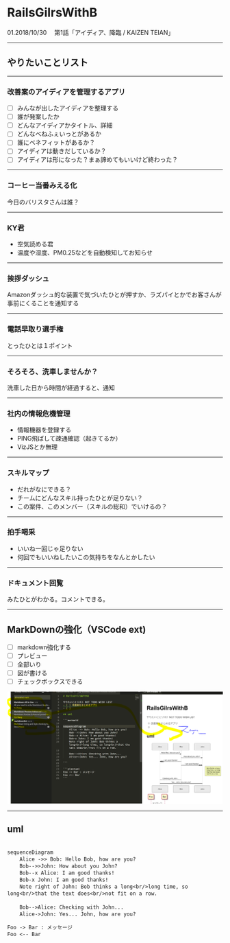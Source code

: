 # RailsGilrsWithB

01.2018/10/30
　第1話「アイディア、降臨 / KAIZEN TEIAN」

---

## やりたいことリスト

---

### 改善案のアイディアを管理するアプリ

- [ ] みんなが出したアイディアを整理する
- [ ]  誰が発案したか
- [ ] どんなアイディアかタイトル、詳細
- [ ] どんなべねふぇいっとがあるか
- [ ] 誰にベネフィットがあるか？
- [ ] アイディアは動きだしているか？
- [ ] アイディアは形になった？まぁ諦めてもいいけど終わった？

---

### コーヒー当番みえる化

今日のバリスタさんは誰？

---

### KY君

- 空気読める君
- 温度や湿度、PM0.25などを自動検知してお知らせ

---

### 挨拶ダッシュ

Amazonダッシュ的な装置で気づいたひとが押すか、ラズパイとかでお客さんが事前にくることを通知する

---

### 電話早取り選手権

とったひとは１ポイント

---

### そろそろ、洗車しませんか？

洗車した日から時間が経過すると、通知

---

### 社内の情報危機管理

- 情報機器を登録する
- PING飛ばして疎通確認（起きてるか）
- VizJSとか無理
  
---

### スキルマップ

- だれがなにできる？
- チームにどんなスキル持ったひとが足りない？
- この案件、このメンバー（スキルの総和）でいけるの？

---

### 拍手喝采

- いいね一回じゃ足りない
- 何回でもいいねしたいこの気持ちをなんとかしたい

---

### ドキュメント回覧

みたひとがわかる。コメントできる。

---

## MarkDownの強化（VSCode ext)

- [ ] markdown強化する
- [ ] プレビュー
- [ ] 全部いり
- [ ] 図が書ける
- [ ] チェックボックスできる

 ![2018-10-30-01](/assets/2018-10-30-01.PNG)

---

## uml

```mermaid

sequenceDiagram
    Alice ->> Bob: Hello Bob, how are you?
    Bob-->>John: How about you John?
    Bob--x Alice: I am good thanks!
    Bob-x John: I am good thanks!
    Note right of John: Bob thinks a long<br/>long time, so long<br/>that the text does<br/>not fit on a row.

    Bob-->Alice: Checking with John...
    Alice->John: Yes... John, how are you?

```

```plantuml
Foo -> Bar : メッセージ
Foo <-- Bar
```
